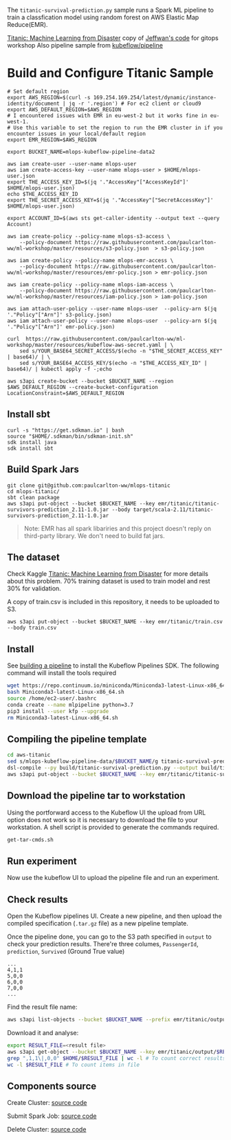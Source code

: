 The `titanic-survival-prediction.py` sample runs a Spark ML pipeline to train a classfication model using random forest on AWS Elastic Map Reduce(EMR).

[Titanic: Machine Learning from Disaster](https://www.kaggle.com/c/titanic)
copy of [Jeffwan's code](https://github.com/Jeffwan/aws-emr-titanic-ml-example) for gitops workshop
Also pipeline sample from [kubeflow/pipeline](https://github.com/kubeflow/pipelines/tree/master/samples/contrib/aws-samples/titanic-survival-prediction)

# Build and Configure Titanic Sample


```shell
# Set default region
export AWS_REGION=$(curl -s 169.254.169.254/latest/dynamic/instance-identity/document | jq -r '.region') # For ec2 client or cloud9
export AWS_DEFAULT_REGION=$AWS_REGION
# I encountered issues with EMR in eu-west-2 but it works fine in eu-west-1.
# Use this variable to set the region to run the EMR cluster in if you encounter issues in your local/default region
export EMR_REGION=$AWS_REGION

export BUCKET_NAME=mlops-kubeflow-pipeline-data2

aws iam create-user --user-name mlops-user
aws iam create-access-key --user-name mlops-user > $HOME/mlops-user.json
export THE_ACCESS_KEY_ID=$(jq '."AccessKey"["AccessKeyId"]' $HOME/mlops-user.json)
echo $THE_ACCESS_KEY_ID
export THE_SECRET_ACCESS_KEY=$(jq '."AccessKey"["SecretAccessKey"]' $HOME/mlops-user.json)

export ACCOUNT_ID=$(aws sts get-caller-identity --output text --query Account)

aws iam create-policy --policy-name mlops-s3-access \
    --policy-document https://raw.githubusercontent.com/paulcarlton-ww/ml-workshop/master/resources/s3-policy.json  > s3-policy.json

aws iam create-policy --policy-name mlops-emr-access \
    --policy-document https://raw.githubusercontent.com/paulcarlton-ww/ml-workshop/master/resources/emr-policy.json > emr-policy.json

aws iam create-policy --policy-name mlops-iam-access \
    --policy-document https://raw.githubusercontent.com/paulcarlton-ww/ml-workshop/master/resources/iam-policy.json > iam-policy.json

aws iam attach-user-policy --user-name mlops-user  --policy-arn $(jq '."Policy"["Arn"]' s3-policy.json)
aws iam attach-user-policy --user-name mlops-user  --policy-arn $(jq '."Policy"["Arn"]' emr-policy.json)

curl  https://raw.githubusercontent.com/paulcarlton-ww/ml-workshop/master/resources/kubeflow-aws-secret.yaml | \
    sed s/YOUR_BASE64_SECRET_ACCESS/$(echo -n "$THE_SECRET_ACCESS_KEY" | base64)/ | \
    sed s/YOUR_BASE64_ACCESS_KEY/$(echo -n "$THE_ACCESS_KEY_ID" | base64)/ | kubectl apply -f -;echo

aws s3api create-bucket --bucket $BUCKET_NAME --region $AWS_DEFAULT_REGION --create-bucket-configuration LocationConstraint=$AWS_DEFAULT_REGION
```

## Install sbt

```shell
curl -s "https://get.sdkman.io" | bash
source "$HOME/.sdkman/bin/sdkman-init.sh"
sdk install java
sdk install sbt
```

## Build Spark Jars

```shell
git clone git@github.com:paulcarlton-ww/mlops-titanic
cd mlops-titanic/
sbt clean package
aws s3api put-object --bucket $BUCKET_NAME --key emr/titanic/titanic-survivors-prediction_2.11-1.0.jar --body target/scala-2.11/titanic-survivors-prediction_2.11-1.0.jar
```

> Note: EMR has all spark libariries and this project doesn't reply on third-party library. We don't need to build fat jars.

## The dataset

Check Kaggle [Titanic: Machine Learning from Disaster](https://www.kaggle.com/c/titanic) for more details about this problem. 70% training dataset is used to train model and rest 30% for validation.

A copy of train.csv is included in this repository, it needs to be uploaded to S3.

```shell
aws s3api put-object --bucket $BUCKET_NAME --key emr/titanic/train.csv --body train.csv
```

## Install 

See [building a pipeline](https://www.kubeflow.org/docs/guides/pipelines/build-pipeline/) to install the Kubeflow Pipelines SDK.
The following command will install the tools required

```bash
wget https://repo.continuum.io/miniconda/Miniconda3-latest-Linux-x86_64.sh
bash Miniconda3-latest-Linux-x86_64.sh
source /home/ec2-user/.bashrc
conda create --name mlpipeline python=3.7
pip3 install --user kfp --upgrade
rm Miniconda3-latest-Linux-x86_64.sh 
```

## Compiling the pipeline template

```bash
cd aws-titanic
sed s/mlops-kubeflow-pipeline-data/$BUCKET_NAME/g titanic-survival-prediction.py | sed s/aws-region/$EMR_REGION/ > build/titanic-survival-prediction.py
dsl-compile --py build/titanic-survival-prediction.py --output build/titanic-survival-prediction.tar.gz
aws s3api put-object --bucket $BUCKET_NAME --key emr/titanic/titanic-survival-prediction.tar.gz --body build/titanic-survival-prediction.tar.gz
```

## Download the pipeline tar to workstation

Using the portforward access to the Kubeflow UI the upload from URL option does not work so it is necessary to download the file to your workstation.
A shell script is provided to generate the commands required.
```bash
get-tar-cmds.sh
```

## Run experiment

Now use the kubeflow UI to upload the pipeline file and run an experiment.

## Check results

Open the Kubeflow pipelines UI. Create a new pipeline, and then upload the compiled specification (`.tar.gz` file) as a new pipeline template.

Once the pipeline done, you can go to the S3 path specified in `output` to check your prediction results. There're three columes, `PassengerId`, `prediction`, `Survived` (Ground True value)

```
...
4,1,1
5,0,0
6,0,0
7,0,0
...
```

Find the result file name:

```bash
aws s3api list-objects --bucket $BUCKET_NAME --prefix emr/titanic/output
```

Download it and analyse:

```bash
export RESULT_FILE=<result file>
aws s3api get-object --bucket $BUCKET_NAME --key emr/titanic/output/$RESULT_FILE \$HOME/$RESULT_FILE.csv
grep ",1,1\|,0,0" $HOME/$RESULT_FILE | wc -l # To count correct results
wc -l $RESULT_FILE # To count items in file
```

## Components source

Create Cluster:
  [source code](https://github.com/kubeflow/pipelines/tree/master/components/aws/emr/create_cluster/src)

Submit Spark Job:
  [source code](https://github.com/kubeflow/pipelines/tree/master/components/aws/emr/submit_spark_job/src)

Delete Cluster:
  [source code](https://github.com/kubeflow/pipelines/tree/master/components/aws/emr/delete_cluster/src)